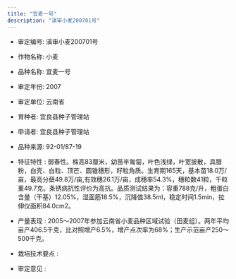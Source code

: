 ```yaml
---
title: "宜麦一号"
description: "滇审小麦200701号"
---
```

* 审定编号:  滇审小麦200701号

*  作物名称:  小麦

*  品种名称:  宜麦一号

*  审定年份:  2007

*  审定单位:  云南省

* 育种者:  宜良县种子管理站

*  申请者:  宜良县种子管理站

*  品种来源:  92-01/87-19

*  特征特性 : 
弱春性。株高83厘米，幼苗半匍匐，叶色浅绿，叶宽披散，具腊粉，白壳、白粒、顶芒、圆锥穗形，籽粒角质。生育期165天，基本苗18.0万/亩，最高分蘖49.8万/亩,有效穗26.1万/亩，成穗率54.3%，穗粒数41粒，千粒重49.7克。条锈病抗性评价为高抗。品质测试结果为：容重788克/升，粗蛋白含量（干基）12.05%，湿面筋18.5%，沉降值38.5ml，稳定时间1.5min，拉伸仪面积84.0cm2。
 
*  产量表现 : 
2005～2007年参加云南省小麦品种区域试验（田麦组）。两年平均亩产406.5千克，比对照增产6.5%，增产点次率为68%；生产示范亩产250～500千克。

*  栽培技术要点 : 


*  审定意见 : 

